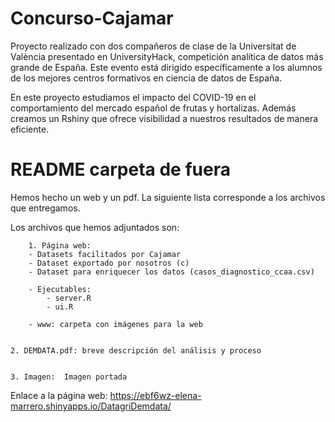 # Concurso-Cajamar
Proyecto realizado con dos compañeros de clase de la Universitat de València presentado en UniversityHack, competición analítica de datos más grande de España. Este evento está dirigido específicamente a los alumnos de los mejores centros formativos en ciencia de datos de España.

En este proyecto estudiamos el impacto del COVID-19 en el comportamiento del mercado español de frutas y hortalizas. Además creamos un Rshiny que ofrece visibilidad a nuestros resultados de manera eficiente.



# README carpeta de fuera
Hemos hecho un web y un pdf. La siguiente lista corresponde a los archivos que entregamos. 

Los archivos que hemos adjuntados son:

        1. Página web:  
		- Datasets facilitados por Cajamar
		- Dataset exportado por nosotros (c)
		- Dataset para enriquecer los datos (casos_diagnostico_ccaa.csv)
		
		- Ejecutables:
			- server.R
			- ui.R
		
		- www: carpeta con imágenes para la web


	2. DEMDATA.pdf: breve descripción del análisis y proceso
	

	3. Imagen:  Imagen portada
	
   
Enlace a la página web:
	https://ebf6wz-elena-marrero.shinyapps.io/DatagriDemdata/
